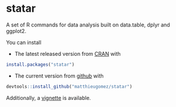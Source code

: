 statar
======

A set of R commands for data analysis built on data.table, dplyr and ggplot2.

You can install 
- The latest released version from [CRAN](http://cran.r-project.org/web/packages/statar/index.html) with
````R
install.packages("statar")
````
-  The current version from [github](https://github.com/matthieugomez/statar) with  
````R
devtools::install_github("matthieugomez/statar")
````


Additionally, a [vignette](vignettes/main.Rmd) is available.

